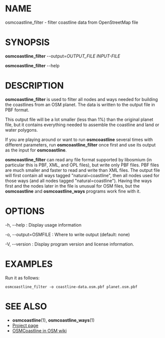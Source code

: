 
# NAME

osmcoastline_filter - filter coastline data from OpenStreetMap file


# SYNOPSIS

**osmcoastline_filter** --output=*OUTPUT_FILE* *INPUT-FILE*

**osmcoastline_filter** --help


# DESCRIPTION

**osmcoastline_filter** is used to filter all nodes and ways needed for
building the coastlines from an OSM planet. The data is written to the
output file in PBF format.

This output file will be a lot smaller (less than 1%) than the original planet
file, but it contains everything needed to assemble the coastline and land
or water polygons.

If you are playing around or want to run **osmcoastline** several times with
different parameters, run **osmcoastline_filter** once first and use its output
as the input for **osmcoastline**.

**osmcoastline_filter** can read any file format supported by libosmium (in
particular this is PBF, XML, and OPL files), but write only PBF files.
PBF files are much smaller and faster to read and write than XML files. The
output file will first contain all ways tagged "natural=coastline", then all
nodes used for those ways (and all nodes tagged "natural=coastline"). Having
the ways first and the nodes later in the file is unusual for OSM files, but
the **osmcoastline** and **osmcoastline_ways** programs work fine with it.


# OPTIONS

-h, --help
:   Display usage information

-o, --output=OSMFILE
:   Where to write output (default: none)

-V, --version
:   Display program version and license information.


# EXAMPLES

Run it as follows:

    osmcoastline_filter -o coastline-data.osm.pbf planet.osm.pbf


# SEE ALSO

* **osmcoastline**(1), **osmcoastline_ways**(1)
* [Project page](https://osmcode.org/osmcoastline/)
* [OSMCoastline in OSM wiki](https://wiki.openstreetmap.org/wiki/OSMCoastline)

